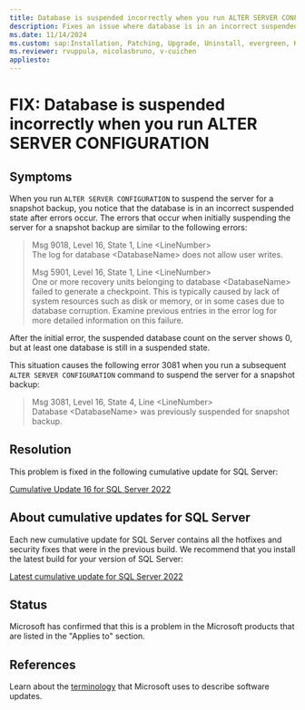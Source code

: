 ```yaml
---
title: Database is suspended incorrectly when you run ALTER SERVER CONFIGURATION
description: Fixes an issue where database is in an incorrect suspended state after errors occur when you run ALTER SERVER CONFIGURATION to suspend the server for a snapshot backup.
ms.date: 11/14/2024
ms.custom: sap:Installation, Patching, Upgrade, Uninstall, evergreen, KB5048510
ms.reviewer: rvuppula, nicolasbruno, v-cuichen
appliesto:
---
```

# FIX: Database is suspended incorrectly when you run ALTER SERVER CONFIGURATION

## Symptoms

When you run `ALTER SERVER CONFIGURATION` to suspend the server for a snapshot backup, you notice that the database is in an incorrect suspended state after errors occur. The errors that occur when initially suspending the server for a snapshot backup are similar to the following errors:

> Msg 9018, Level 16, State 1, Line \<LineNumber>  
> The log for database \<DatabaseName> does not allow user writes.
>
> Msg 5901, Level 16, State 1, Line \<LineNumber>  
> One or more recovery units belonging to database \<DatabaseName> failed to generate a checkpoint. This is typically caused by lack of system resources such as disk or memory, or in some cases due to database corruption. Examine previous entries in the error log for more detailed information on this failure.

After the initial error, the suspended database count on the server shows 0, but at least one database is still in a suspended state.

This situation causes the following error 3081 when you run a subsequent `ALTER SERVER CONFIGURATION` command to suspend the server for a snapshot backup:

> Msg 3081, Level 16, State 4, Line \<LineNumber>  
> Database \<DatabaseName> was previously suspended for snapshot backup.

## Resolution

This problem is fixed in the following cumulative update for SQL Server:

[Cumulative Update 16 for SQL Server 2022](cumulativeupdate16.md)

## About cumulative updates for SQL Server

Each new cumulative update for SQL Server contains all the hotfixes and security fixes that were in the previous build. We recommend that you install the latest build for your version of SQL Server:

[Latest cumulative update for SQL Server 2022](build-versions.md)

## Status

Microsoft has confirmed that this is a problem in the Microsoft products that are listed in the "Applies to" section.

## References

Learn about the [terminology](../../../windows-client/deployment/standard-terminology-software-updates.md) that Microsoft uses to describe software updates.
